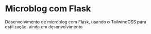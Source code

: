 # Microblog com Flask

Desenvolvimento de microblog com Flask, usando o TailwindCSS para estilização, ainda em desenvolvimento
